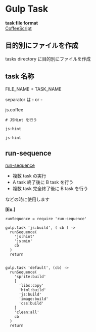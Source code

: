 # Gulp Task

**task file format**  
[CoffeeScript](http://coffeescript.org/)

## 目的別にファイルを作成

tasks directory に目的別にファイルを作成

## task 名称

FILE_NAME + TASK_NAME  

separator は **:** or **-**

js.coffee  

    # JSHint を行う
    
    js:hint
    
    js-hint
    
## run-sequence

[run-sequence](https://www.npmjs.com/package/run-sequence)

- 複数 task の実行
- A task 終了後に B task を行う  
- 複数 task 完全終了後に B task を行う  

などの時に使用します  

**[Ex.]**  

    runSequence = require 'run-sequence'
    
    gulp.task 'js:build', ( cb ) ->
      runSequence(
        'js:hint'
        'js:min'
        cb
      )
      return
        

    gulp.task 'default', (cb) ->
      runSequence(
        'sprite:build'
        [
          'libs:copy'
          'html:build'
          'js:build'
          'image:build'
          'css:build'
        ]
        'clean:all'
        cb
      )
      return
      